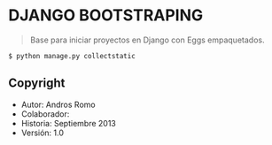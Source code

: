 DJANGO BOOTSTRAPING
===================

> Base para iniciar proyectos en Django con Eggs empaquetados.

 ```shell
 $ python manage.py collectstatic  
 ```

Copyright
-----------------
* Autor: Andros Romo
* Colaborador: 
* Historia: Septiembre 2013
* Versión: 1.0